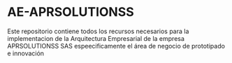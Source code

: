 # AE-APRSOLUTIONSS
Este repositorio contiene todos los recursos necesarios para la implementacion de la Arquitectura Empresarial de la empresa APRSOLUTIONSS SAS espeecificamente el área de negocio de prototipado e innovación  
